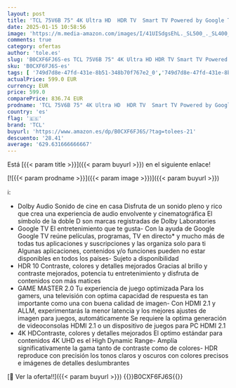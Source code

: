 ```yaml
---
layout: post
title: 'TCL 75V6B 75" 4K Ultra HD  HDR TV  Smart TV Powered by Google TV  Dolby Audio  Motion Clarity  control por voz  compatible con Google Assistant  Chromecast integrado '
date: 2025-01-15 10:58:56
image: 'https://m.media-amazon.com/images/I/41UISdgsEhL._SL500_._SL400_.jpg'
comments: true
category: ofertas
author: 'tole.es'
slug: 'B0CXF6FJ6S-es TCL 75V6B 75" 4K Ultra HD HDR TV Smart TV Powered by...'
sku: 'B0CXF6FJ6S-es'
tags: [ '749d7d8e-47fd-431e-8b51-348b70f767e2_0','749d7d8e-47fd-431e-8b51-348b70f767e2_3001','Arborist Merchandising Root','Electrónica','Self Service','Special Features Stores','TV, vídeo y home cinema','TVs >70"','Televisores','smart','tcl','tv','🇪🇸', ]
actualPrice: 599.0 EUR
currency: EUR
price: 599.0
comparePrice: 836.74 EUR
prodname: 'TCL 75V6B 75" 4K Ultra HD  HDR TV  Smart TV Powered by Google TV  Dolby Audio  Motion Clarity  control por voz  compatible con Google Assistant  Chromecast integrado '
country: 'es'
flag: '🇪🇸'
brand: 'TCL'
buyurl: 'https://www.amazon.es/dp/B0CXF6FJ6S/?tag=tolees-21'
descuento: '28.41'
average: '629.631666666667'
---
```


Está [{{< param title >}}]({{< param buyurl >}}) en el siguiente enlace!

[![{{< param prodname >}}]({{< param image >}})]({{< param buyurl >}})

ℹ️:

- Dolby Audio Sonido de cine en casa Disfruta de un sonido pleno y rico que crea una experiencia de audio envolvente y cinematográfica El símbolo de la doble D son marcas registradas de Dolby Laboratories
- Google TV El entretenimiento que te gusta- Con la ayuda de Google Google TV reúne películas, programas, TV en directo* y mucho más de todas tus aplicaciones y suscripciones y las organiza solo para ti Algunas aplicaciones, contenidos y/o funciones pueden no estar disponibles en todos los países- Sujeto a disponibilidad
- HDR 10 Contraste, colores y detalles mejorados Gracias al brillo y contraste mejorados, potencia tu entretenimiento y disfruta de contenidos con más matices
- GAME MASTER 2.0 Tu experiencia de juego optimizada Para los gamers, una televisión con optima capacidad de respuesta es tan importante como una con buena calidad de imagen- Con HDMI 2.1 y ALLM, experimentarás la menor latencia y los mejores ajustes de imagen para juegos, automáticamente Se requiere la optima generación de videoconsolas HDMI 2.1 o un dispositivo de juegos para PC HDMI 2.1
- 4K HDContraste, colores y detalles mejorados El optimo estándar para contenidos 4K UHD es el High Dynamic Range- Amplía significativamente la gama tanto de contraste como de colores- HDR reproduce con precisión los tonos claros y oscuros con colores precisos e imágenes de detalles deslumbrantes

[🛒 Ver la oferta!!]({{< param buyurl >}})
{{<world>}}B0CXF6FJ6S{{</world>}}
